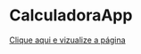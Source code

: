 # CalculadoraApp


<a href="[https://brunokarbow.github.io/CalculadoraApp/)](https://brunokarbow.github.io/CalculadoraApp/)">Clique aqui e vizualize a página<a/>
